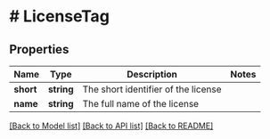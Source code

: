# # LicenseTag

## Properties

Name | Type | Description | Notes
------------ | ------------- | ------------- | -------------
**short** | **string** | The short identifier of the license |
**name** | **string** | The full name of the license |

[[Back to Model list]](../../README.md#models) [[Back to API list]](../../README.md#endpoints) [[Back to README]](../../README.md)
